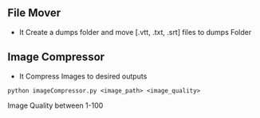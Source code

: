 ## File Mover
- It Create a dumps folder and move [.vtt, .txt, .srt] files to dumps Folder

## Image Compressor
- It Compress Images to desired outputs
```
python imageCompressor.py <image_path> <image_quality>
```
Image Quality between 1-100